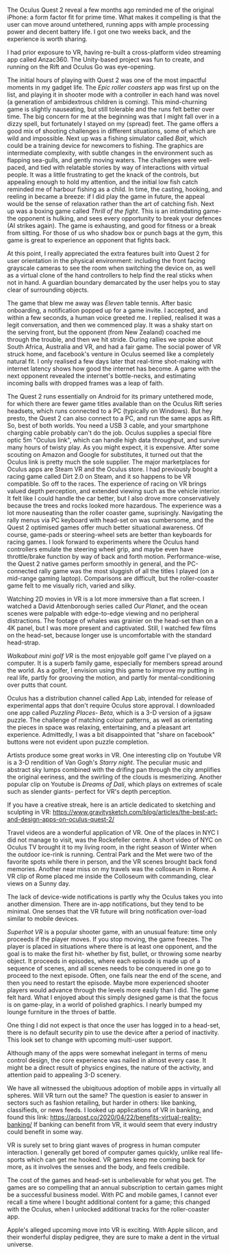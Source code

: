 The Oculus Quest 2 reveal a few months ago reminded me of the original iPhone: a form factor fit for prime time. What makes it compelling is that the user can move around untethered, running apps with ample processing power and decent battery life. I got one two weeks back, and the experience is worth sharing.

I had prior exposure to VR, having re-built a cross-platform video streaming app called Anzac360. The Unity-based project was fun to create, and running on the Rift and Oculus Go was eye-opening. 

The initial hours of playing with Quest 2 was one of the most impactful moments in my gadget life. The *Epic roller coasters* app was first up on the list, and playing it in shooter mode with a controller in each hand was novel (a generation of ambidextrous children is coming). This mind-churning game is slightly nauseating, but still tolerable and the runs felt better over time.  The big concern for me at the beginning was that I might fall over in a dizzy spell, but fortunately I stayed on my (spread) feet. The game offers a good mix of shooting challenges in different situations, some of which are wild and impossible. Next up was a fishing simulator called *Bait*, which could be a training device for newcomers to fishing. The graphics are intermediate complexity, with subtle changes in the environment such as flapping sea-gulls, and gently moving waters. The challenges were well-paced, and tied with relatable stories by way of interactions with virtual people. It was a little frustrating to get the knack of the controls, but appealing enough to hold my attention, and the initial low fish catch reminded me of harbour fishing as a child. In time, the casting, hooking, and reeling in became a breeze: if I did play the game in future, the appeal would be the sense of relaxation rather than the art of catching fish. Next up was a boxing game called *Thrill of the fight*. This is an intimdating game- the opponent is hulking, and sees every opportunity to break your defences (AI strikes again). The game is exhausting, and good for fitness or a break from sitting. For those of us who shadow box or punch bags at the gym, this game is great to experience an opponent that fights back.

At this point, I really appreciated the extra features built into Quest 2 for user orientation in the physical environment: including the front facing grayscale cameras to see the room when switching the device on, as well as a virtual clone of the hand controllers to help find the real sticks when not in hand. A guardian boundary demarcated by the user helps you to stay clear of surrounding objects.

The game that blew me away was *Eleven* table tennis. After basic onboarding, a notification popped up for a game invite. I accepted, and within a few seconds, a human voice greeted me. I replied, realised it was a legit conversation, and then we commenced play. It was a shaky start on the serving front, but the opponent (from New Zealand) coached me through the trouble, and then we hit stride. During rallies we spoke about South Africa, Australia and VR, and had a fair game. The social power of VR struck home, and facebook's venture in Oculus seemed like a completely natural fit. I only realised a few days later that real-time shot-making with internet latency shows how good the internet has become. A game with the next opponent revealed the internet's bottle-necks, and estimating incoming balls with dropped frames was a leap of faith.

The Quest 2 runs essentially on Android for its primary untethered mode, for which there are fewer game titles available than on the Oculus Rift series headsets, which runs connected to a PC (typically on Windows). But hey presto, the Quest 2 can also connect to a PC, and run the same apps as Rift. So, best of both worlds. You need a USB 3 cable, and your smartphone charging cable probably can't do the job. Oculus supplies a special fibre optic 5m "Oculus link", which can handle high data throughput, and survive many hours of twisty play. As you might expect, it is expensive. After some scouting on Amazon and Google for substitutes, it turned out that the Oculus link is pretty much the sole supplier. The major marketplaces for Oculus apps are Steam VR and the Oculus store. I had previously bought a racing game called Dirt 2.0 on Steam, and it so happens to be VR compatible. So off to the races. The experience of racing on VR brings valued depth perception, and extended viewing such as the vehicle interior. It felt like I could handle the car better, but I also drove more conservatively because the trees and rocks looked more hazardous. The experience was a lot more nauseating than the roller coaster game, suprisingly. Navigating the rally menus via PC keyboard with head-set on was cumbersome, and the Quest 2 optimised games offer much better situational awareness. Of course, game-pads or steering-wheel sets are better than keyboards for racing games. I look forward to experiments where the Oculus hand controllers emulate the steering wheel grip, and maybe even have throttle/brake function by way of back and forth motion. Performance-wise, the Quest 2 native games perform smoothly in general, and the PC-connected rally game was the most sluggish of all the titles I played (on a mid-range gaming laptop). Comparisons are difficult, but the roller-coaster game felt to me visually rich, varied and silky.

Watching 2D movies in VR is a lot more immersive than a flat screen. I watched a David Attenborough series called *Our Planet*, and the ocean scenes were palpable with edge-to-edge viewing and no peripheral distractions. The footage of whales was grainier on the head-set than on a 4K panel, but I was more present and captivated. Still, I watched few films on the head-set, because longer use is uncomfortable with the standard head-strap.

*Walkabout mini golf VR* is the most enjoyable golf game I've played on a computer. It is a superb family game, especially for members spread around the world. As a golfer, I envision using this game to improve my putting in real life, partly for grooving the motion, and partly for mental-conditioning over putts that count.

Oculus has a distribution channel called App Lab, intended for release of experimental apps that don't require Oculus store approval. I downloaded one app called *Puzzling Places- Beta*, which is a 3-D version of a jigsaw puzzle. The challenge of matching colour patterns, as well as orientating the pieces in space was relaxing, entertaining, and a pleasant art experience. Admittedly, I was a bit disappointed that "share on facebook" buttons were not evident upon puzzle completion.

Artists produce some great works in VR. One interesting clip on Youtube VR is a 3-D rendition of Van Gogh's *Starry night*. The peculiar music and abstract sky lumps combined with the drifing pan through the city amplifies the original eeriness, and the swirling of the clouds is mesmerizing. Another popular clip on Youtube is *Dreams of Dali*, which plays on extremes of scale such as slender giants-  perfect for VR's depth perception. 

If you have a creative streak, here is an article dedicated to sketching and sculpting in VR: https://www.gravitysketch.com/blog/articles/the-best-art-and-design-apps-on-oculus-quest-2/

Travel videos are a wonderful application of VR. One of the places in NYC I did not manage to visit, was the Rockefeller centre. A short video of NYC on Oculus TV brought it to my living room, in the right season of Winter when the outdoor ice-rink is running. Central Park and the Met were two of the favorite spots while there in person, and the VR scenes brought back fond memories. Another near miss on my travels was the colloseum in Rome.  A VR clip of Rome placed me inside the Colloseum with commanding, clear views on a Sunny day.

The lack of device-wide notifications is partly why the Oculus takes you into another dimension. There are in-app notifications, but they tend to be minimal. One senses that the VR future will bring notification over-load similar to mobile devices.

*Superhot VR* is a popular shooter game, with an unusual feature: time only proceeds if the player moves. If you stop moving, the game freezes. The player is placed in situations where there is at least one opponent, and the goal is to make the first hit- whether by fist, bullet, or throwing some nearby object. It proceeds in episodes, where each episode is made up of a sequence of scenes, and all scenes needs to be conquered in one go to proceed to the next episode. Often, one fails near the end of the scene, and then you need to restart the episode. Maybe more experienced shooter players would advance through the levels more easily than I did. The game felt hard. What I enjoyed about this simply designed game is that the focus is on game-play, in a world of polished graphics. I nearly bumped my lounge furniture in the throes of battle.

One thing I did not expect is that once the user has logged in to a head-set, there is no default security pin to use the device after a period of inactivity. This look set to change with upcoming multi-user support.

Although many of the apps were somewhat inelegant in terms of menu control design, the core experience was nailed in almost every case. It might be a direct result of physics engines, the nature of the activity, and attention paid to appealing 3-D scenery.

We have all witnessed the ubiqituous adoption of mobile apps in virtually all spheres. Will VR turn out the same? The question is easier to answer in sectors such as fashion retailing, but harder in others: like banking, classifieds, or news feeds. I looked up applications of VR in banking, and found this link: 
https://arpost.co/2020/04/22/benefits-virtual-reality-banking/
If banking can benefit from VR, it would seem that every industry could benefit in some way. 

VR is surely set to bring giant waves of progress in human computer interaction. I generally get bored of computer games quickly, unlike real life-sports which can get me hooked. VR games keep me coming back for more, as it involves the senses and the body, and feels credibile.  

The cost of the games and head-set is unbelievable for what you get. The games are so compelling that an annual subscription to certain games might be a successful business model. With PC and mobile games, I cannot ever recall a time where I bought additional content for a game; this changed with the Oculus, when I unlocked additional tracks for the roller-coaster app.

Apple's alleged upcoming move into VR is exciting. With Apple silicon, and their wonderful display pedigree, they are sure to make a dent in the virtual universe. 
